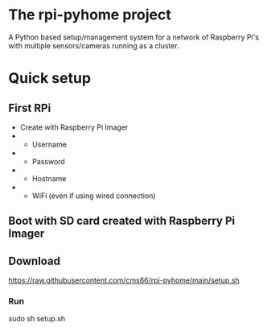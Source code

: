 # The rpi-pyhome project
A Python based setup/management system for a network of Raspberry Pi's with multiple sensors/cameras running as a cluster.

# Quick setup
## First RPi
 - Create with Raspberry Pi Imager
 - - Username
 - - Password
 - - Hostname
 - - WiFi (even if using wired connection)
## Boot with SD card created with Raspberry Pi Imager
## Download
https://raw.githubusercontent.com/cms66/rpi-pyhome/main/setup.sh

### Run

sudo sh setup.sh
